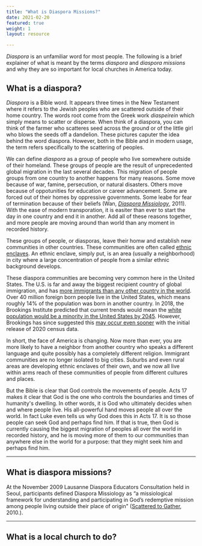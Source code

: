 ```yaml
---
title: "What is Diaspora Missions?"
date: 2021-02-20
featured: true
weight: 1
layout: resource

---
```


*Diaspora* is an unfamiliar word for most people. The following is a brief explainer of what is meant by the terms *diaspora* and *diaspora missions* and why they are so important for local churches in America today.

## What is a diaspora?
*Diaspora* is a Bible word. It appears three times in the New Testament where it refers to the Jewish peoples who are scattered outside of their home country. The words root come from the Greek work *diaspeirein* which simply means to scatter or disperse. When think of a diaspora, you can think of the farmer who scatteres seed across the ground or of the little girl who blows the seeds off a dandelion. These pictures caputer the idea behind the word diaspora. However, both in the Bible and in modern usage, the term refers specifically to the scattering of peoples. 

We can define *diaspora* as a group of people who live somewhere outside of their homeland. These groups of people are the result of unprecedented global migration in the last several decades. This migration of people groups from one country to another happens for many reasons. Some move because of war, famine, persecution, or natural disasters. Others move because of oppotunities for education or career advancement. Some are forced out of their homes by oppressive governments. Some leabe for fear of termination because of their beliefs (Wan, *[Diaspora Missiology](https://amzn.to/3q9Px5l)*, 2011). With the ease of modern transporation, it is easiter than ever to start the day in one country and end it in another. Add all of these reasons together, and more people are moving around than world than any moment in recorded history.

These groups of people, or diasporas, leave their homw and establish new communities in other countries. These communities are often called [ethnic enclaves](https://keelancook.com/2017/02/22/what-is-an-ethnic-enclave-and-why-should-i-care/). An ethnic enclave, simply put, is an area (usually a neighborhood) in city where a large concentration of people from a similar ethnic background develops. 

These diaspora communities are becoming very common here in the United States. The U.S. is far and away the biggest recipient country of global immigration, and has [more immigrants than any other country in the world](https://www.pewresearch.org/fact-tank/2020/08/20/key-findings-about-u-s-immigrants/). Over 40 million foreign born people live in the United States, which means roughly 14% of the population was born in another country. In 2018, the Brookings Institute predicted that current trends would mean the [white population would be a minority in the United States by 2045](https://keelancook.com/2018/03/15/in-the-news-whites-a-minority-by-2045/). However, Brookings has since suggested this [may occur even sooner](https://www.brookings.edu/research/new-census-data-shows-the-nation-is-diversifying-even-faster-than-predicted/) with the initial release of 2020 census data.

In short, the face of America is changing. Now more than ever, you are more likely to have a neighbor from another country who speaks a different language and quite possibly has a completely different religion. Immigrant communities are no longer isolated to big cities. Suburbs and even rural areas are developing ethnic enclaves of their own, and we now all live within arms reach of these communities of people from different cultures and places.

But the Bible is clear that God controls the movements of people. Acts 17 makes it clear that God is the one who controls the boundaries and times of humanity's dwelling. In other words, it is God who ultimately decides when and where people live. His all-powerful hand moves people all over the world. In fact Luke even tells us why God does this in Acts 17. It is so those people can seek God and perhaps find him. If that is true, then God is currently causing the biggest migration of peoples all over the world in recorded history, and he is moving more of them to our communities than anywhere else in the world for a purpose: that they might seek him and perhaps find him.

---
## What is diaspora missions?
At the November 2009 Lausanne Diaspora Educators Consultation held in Seoul, participants defined Diaspora Missiology as “a missiological framework for understanding and participating in God’s redemptive mission among people living outside their place of origin" ([Scattered to Gather](https://amzn.to/3b5DDVJ), 2010.).


---
## What is a local church to do?

